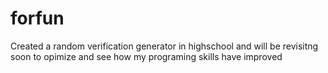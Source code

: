 # forfun
Created a random verification generator in highschool and will be revisitng soon to opimize and see how my programing skills have improved
